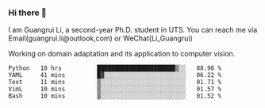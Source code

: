 ### Hi there 👋

<!--
**Solacex/Solacex** is a ✨ _special_ ✨ repository because its `README.md` (this file) appears on your GitHub profile.

Here are some ideas to get you started:

- 🔭 I’m currently working on ...
- 🌱 I’m currently learning ...
- 👯 I’m looking to collaborate on ...
- 🤔 I’m looking for help with ...
- 💬 Ask me about ...
- 📫 How to reach me: ...
- 😄 Pronouns: ...
- ⚡ Fun fact: ...
-->
I am Guangrui Li, a second-year Ph.D. student in UTS.
You can reach me via Email(guangrui.li@outlook,com) or WeChat(Li_Guangrui)

Working on domain adaptation and its application to computer vision. 
<!--START_SECTION:waka-->
```text
Python   10 hrs          ██████████████████████▒░░   88.98 % 
YAML     41 mins         █▓░░░░░░░░░░░░░░░░░░░░░░░   06.22 % 
Text     11 mins         ▒░░░░░░░░░░░░░░░░░░░░░░░░   01.71 % 
VimL     10 mins         ▒░░░░░░░░░░░░░░░░░░░░░░░░   01.57 % 
Bash     10 mins         ▒░░░░░░░░░░░░░░░░░░░░░░░░   01.52 % 
```
<!--END_SECTION:waka-->
